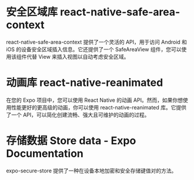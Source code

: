 # 安全区域库 react-native-safe-area-context

react-native-safe-area-context 提供了一个灵活的 API，用于访问 Android 和 iOS 的设备安全区域插入信息。它还提供了一个 SafeAreaView 组件，您可以使用该组件代替 View 来插入视图以自动考虑安全区域。


# 动画库 react-native-reanimated

在您的 Expo 项目中，您可以使用 React Native 的动画 API。然而，如果你想使用性能更好的更高级的动画，你可以使用 react-native-reanimated 库。它提供了一个 API，可以简化创建流畅、强大且可维护的动画的过程。


# 存储数据 Store data - Expo Documentation

expo-secure-store 提供了一种在设备本地加密和安全存储键值对的方法。
